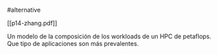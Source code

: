 #alternative 

[[p14-zhang.pdf]]


Un modelo de la composición de los workloads de un HPC de petaflops. Que tipo de aplicaciones son más prevalentes.
